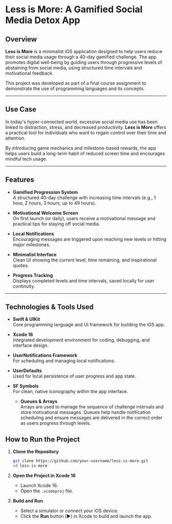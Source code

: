 # Less is More: A Gamified Social Media Detox App

## Overview

**Less is More** is a minimalist iOS application designed to help users reduce their social media usage through a 40-day gamified challenge. The app promotes digital well-being by guiding users through progressive levels of abstaining from social media, using structured time intervals and motivational feedback.

This project was developed as part of a final course assignment to demonstrate the use of programming languages and its concepts.

---

## Use Case

In today's hyper-connected world, excessive social media use has been linked to distraction, stress, and decreased productivity. **Less is More** offers a practical tool for individuals who want to regain control over their time and attention.

By introducing game mechanics and milestone-based rewards, the app helps users build a long-term habit of reduced screen time and encourages mindful tech usage.

---

## Features

- **Gamified Progression System**  
  A structured 40-day challenge with increasing time intervals (e.g., 1 hour, 2 hours, 3 hours, up to 49 hours).

- **Motivational Welcome Screen**  
  On first launch (or daily), users receive a motivational message and practical tips for staying off social media.

- **Local Notifications**  
  Encouraging messages are triggered upon reaching new levels or hitting major milestones.

- **Minimalist Interface**  
  Clean UI showing the current level, time remaining, and inspirational quotes.

- **Progress Tracking**  
  Displays completed levels and time intervals, saved locally for user continuity.

---

## Technologies & Tools Used

- **Swift & UIKit**  
   Core programming language and UI framework for building the iOS app.

- **Xcode 16**  
   Integrated development environment for coding, debugging, and interface design.

- **UserNotifications Framework**  
   For scheduling and managing local notifications.

- **UserDefaults**  
   Used for local persistence of user progress and app state.

- **SF Symbols**  
   For clean, native iconography within the app interface.

  - **Queues & Arrays**  
     Arrays are used to manage the sequence of challenge intervals and store motivational messages. Queues help handle notification scheduling and ensure messages are delivered in the correct order as users progress through levels.

## How to Run the Project

1. **Clone the Repository**

   ```bash
   git clone https://github.com/your-username/less-is-more.git
   cd less-is-more
   ```

2. **Open the Project in Xcode 16**

   - Launch Xcode 16.
   - Open the `.xcodeproj` file.

3. **Build and Run**
   - Select a simulator or connect your iOS device.
   - Click the **Run** button (▶️) in Xcode to build and launch the app.
